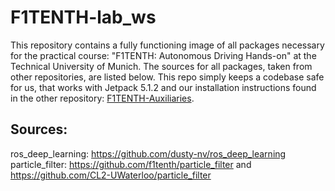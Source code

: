 # F1TENTH-lab_ws
This repository contains a fully functioning image of all packages necessary for the practical course: "F1TENTH: Autonomous Driving Hands-on" at the Technical University of Munich. The sources for all packages, taken from other repositories, are listed below. This repo simply keeps a codebase safe for us, that works with Jetpack 5.1.2 and our installation instructions found in the other repository: [F1TENTH-Auxiliaries](https://github.com/TUM-AVS/F1TENTH-Auxiliaries.git).

## Sources:

ros_deep_learning: https://github.com/dusty-nv/ros_deep_learning
particle_filter: https://github.com/f1tenth/particle_filter and https://github.com/CL2-UWaterloo/particle_filter
